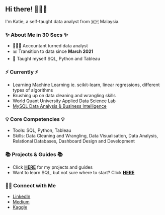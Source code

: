 ## Hi there! 🙋🏻‍♀️

I'm Katie, a self-taught data analyst from 🇲🇾 Malaysia.

### ✨ About Me in 30 Secs ✨
- 👩🏻‍💻 Accountant turned data analyst
- 📊 Transition to data since **March 2021**
- 📝 Taught myself SQL, Python and Tableau

### ⚡️ Currently ⚡️
- Learning Machine Learning ie. scikit-learn, linear regressions, different types of algorithms
- Brushing up on data cleaning and wrangling skills
- World Quant University Applied Data Science Lab
- [MySQL Data Analysis & Business Intelligence](https://github.com/katiehuangx/Udemy-MySQL-Data-Analysis-Business-Intelligence)

### 💡 Core Competencies 💡
- Tools: SQL, Python, Tableau
- Skills: Data Cleaning and Wrangling, Data Visualisation, Data Analysis, Relational Databases, Dashboard Design and Development

### 📚 Projects & Guides 📚
- Click **[HERE]([https://github.com/katiehuangx/Portfolio-Guide](https://github.com/katiehuangx/Portfolio-Guide/blob/main/README.md))** for my projects and guides
- Want to learn SQL, but not sure where to start? Click **[HERE](https://github.com/katiehuangx/Where-to-Learn-SQL)**

### 🙌🏻 Connect with Me
- [LinkedIn](https://www.linkedin.com/in/katiehuangx/)
- [Medium](https://katiehuangx.medium.com)
- [Kaggle](https://www.kaggle.com/katiehuangx)

